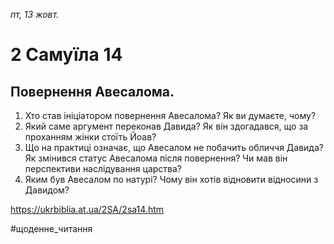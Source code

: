 
_пт, 13 жовт._

# 2 Самуїла 14

## Повернення Авесалома.
1. Хто став ініціатором повернення Авесалома? Як ви думаєте, чому?
2. Який саме аргумент переконав Давида? Як він здогадався, що за проханням жінки стоїть Йоав?
3. Що на практиці означає, що Авесалом не побачить обличчя Давида? Як змінився статус Авесалома після повернення? Чи мав він перспективи наслідування царства?
4. Яким був Авесалом по натурі? Чому він хотів відновити відносини з Давидом?

https://ukrbiblia.at.ua/2SA/2sa14.htm 

#щоденне_читання
